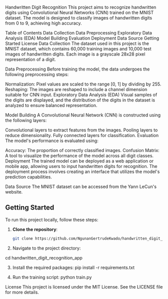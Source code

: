 Handwritten Digit Recognition
This project aims to recognize handwritten digits using Convolutional Neural Networks (CNN) trained on the MNIST dataset. The model is designed to classify images of handwritten digits from 0 to 9, achieving high accuracy.

Table of Contents
Data Collection
Data Preprocessing
Exploratory Data Analysis (EDA)
Model Building
Evaluation
Deployment
Data Source
Getting Started
License
Data Collection
The dataset used in this project is the MNIST dataset, which contains 60,000 training images and 10,000 test images of handwritten digits. Each image is a grayscale 28x28 pixel representation of a digit.

Data Preprocessing
Before training the model, the data undergoes the following preprocessing steps:

Normalization: Pixel values are scaled to the range [0, 1] by dividing by 255.
Reshaping: The images are reshaped to include a channel dimension suitable for CNN input.
Exploratory Data Analysis (EDA)
Visual samples of the digits are displayed, and the distribution of the digits in the dataset is analyzed to ensure balanced representation.

Model Building
A Convolutional Neural Network (CNN) is constructed using the following layers:

Convolutional layers to extract features from the images.
Pooling layers to reduce dimensionality.
Fully connected layers for classification.
Evaluation
The model's performance is evaluated using:

Accuracy: The proportion of correctly classified images.
Confusion Matrix: A tool to visualize the performance of the model across all digit classes.
Deployment
The trained model can be deployed as a web application or mobile app, allowing users to input handwritten digits for recognition. The deployment process involves creating an interface that utilizes the model's prediction capabilities.

Data Source
The MNIST dataset can be accessed from the Yann LeCun's website.

## Getting Started

To run this project locally, follow these steps:

1. **Clone the repository**:
   ```bash
   git clone https://github.com/NgunanGertrudeKwado/handwritten_digit_recognition_app.git


2. Navigate to the project directory:

cd handwritten_digit_recognition_app


3. Install the required packages:
pip install -r requirements.txt


4. Run the training script:
python train.py


License
This project is licensed under the MIT License. See the LICENSE file for more details.

